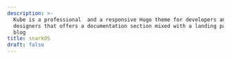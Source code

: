 ```yaml
---
description: >-
  Kube is a professional  and a responsive Hugo theme for developers and
  designers that offers a documentation section mixed with a landing page and a
  blog
title: snarkOS
draft: false
---
```

